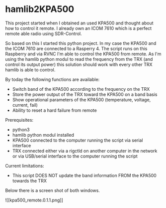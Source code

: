 # hamlib2KPA500

This project started when I obtained an used KPA500 and thought about how to control it remote. I already own an ICOM 7610 
which is a perfect remote able radio using SDR-Control.

So based on this I started this python project. In my case the KPA500 and the ICOM 7610 are connected to a Rasperry 4. The script
runs on this Raspberry and via RVNC I'm able to control the KPA500 from remote. As I'm using the hamlib python modul to read the 
frequency from the TRX (and control its output power) this solution should work with every other TRX hamlib is able to control.

By today the following functions are available:
- Switch band of the KPA500 according to the frequency on the TRX
- Store the power output of the TRX toward the KPA500 on a band basis
- Show operational parameters of the KPA500 (temperature, voltage, current, fail)
- Ability to reset a hard failure from remote

Prerequisites:
- python3
- hamlib python modul installed
- KPA500 connected to the computer running the script via serial interface
- TRX connected either via a rigctld on another computer in the network or via USB/serial interface to the computer running the script

Current limitations:
- This script DOES NOT update the band information FROM the KPA500 towards the TRX

Below there is a screen shot of both windows.

![[kpa500_remote.0.1.1.png]]


